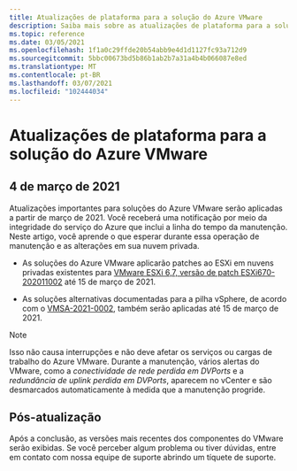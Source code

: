 ```yaml
---
title: Atualizações de plataforma para a solução do Azure VMware
description: Saiba mais sobre as atualizações de plataforma para a solução do Azure VMware.
ms.topic: reference
ms.date: 03/05/2021
ms.openlocfilehash: 1f1a0c29ffde20b54abb9e4d1d1127fc93a712d9
ms.sourcegitcommit: 5bbc00673bd5b86b1ab2b7a31a4b4b066087e8ed
ms.translationtype: MT
ms.contentlocale: pt-BR
ms.lasthandoff: 03/07/2021
ms.locfileid: "102444034"
---
```

# <a name="platform-updates-for-azure-vmware-solution"></a>Atualizações de plataforma para a solução do Azure VMware


## <a name="march-4-2021"></a>4 de março de 2021

Atualizações importantes para soluções do Azure VMware serão aplicadas a partir de março de 2021. Você receberá uma notificação por meio da integridade do serviço do Azure que inclui a linha do tempo da manutenção. Neste artigo, você aprende o que esperar durante essa operação de manutenção e as alterações em sua nuvem privada.

- As soluções do Azure VMware aplicarão patches ao ESXi em nuvens privadas existentes para [VMware ESXi 6,7, versão de patch ESXi670-202011002](https://docs.vmware.com/en/VMware-vSphere/6.7/rn/esxi670-202011002.html) até 15 de março de 2021.

- As soluções alternativas documentadas para a pilha vSphere, de acordo com o [VMSA-2021-0002](https://www.vmware.com/security/advisories/VMSA-2021-0002.html), também serão aplicadas até 15 de março de 2021.

>[!NOTE]
>Isso não causa interrupções e não deve afetar os serviços ou cargas de trabalho do Azure VMware. Durante a manutenção, vários alertas do VMware, como a _conectividade de rede perdida em DVPorts_ e a _redundância de uplink perdida em DVPorts_, aparecem no vCenter e são desmarcados automaticamente à medida que a manutenção progride.


## <a name="post-update"></a>Pós-atualização
Após a conclusão, as versões mais recentes dos componentes do VMware serão exibidas. Se você perceber algum problema ou tiver dúvidas, entre em contato com nossa equipe de suporte abrindo um tíquete de suporte.



